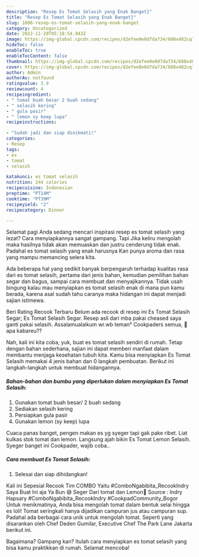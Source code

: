 ```yaml
---
description: "Resep Es Tomat Selasih yang Enak Banget}"
title: "Resep Es Tomat Selasih yang Enak Banget}"
slug: 1606-resep-es-tomat-selasih-yang-enak-banget
category: Uncategorized
date: 2022-11-20T05:18:54.943Z
image: https://img-global.cpcdn.com/recipes/d2efee0e0d7da734/680x482cq70/es-tomat-selasih-foto-resep-utama.jpg
hideToc: false
enableToc: true
enableTocContent: false
thumbnail: https://img-global.cpcdn.com/recipes/d2efee0e0d7da734/680x482cq70/es-tomat-selasih-foto-resep-utama.jpg
cover: https://img-global.cpcdn.com/recipes/d2efee0e0d7da734/680x482cq70/es-tomat-selasih-foto-resep-utama.jpg
author: Admin
authorAv: notfound
ratingvalue: 3.9
reviewcount: 4
recipeingredient:
- " tomat buah besar 2 buah sedang"
- " selasih kering"
- " gula pasir"
- " lemon sy keep lupa"
recipeinstructions:

- "Sudah jadi dan siap dinikmati!"
categories:
- Resep
tags:
- es
- tomat
- selasih

katakunci: es tomat selasih 
nutrition: 244 calories
recipecuisine: Indonesian
preptime: "PT14M"
cooktime: "PT39M"
recipeyield: "2"
recipecategory: Dinner

---
```



Selamat pagi Anda sedang mencari inspirasi resep es tomat selasih yang lezat? Cara menyiapkannya sangat gampang. Tapi Jika keliru mengolah maka hasilnya tidak akan memuaskan dan justru cenderung tidak enak. Padahal es tomat selasih yang enak harusnya Kan punya aroma dan rasa yang mampu memancing selera kita.


Ada beberapa hal yang sedikit banyak berpengaruh terhadap kualitas rasa dari es tomat selasih, pertama dari jenis bahan, kemudian pemilihan bahan segar dan bagus, sampai cara membuat dan menyajikannya. Tidak usah bingung kalau mau menyiapkan es tomat selasih enak di mana pun kamu berada, karena asal sudah tahu caranya maka hidangan ini dapat menjadi sajian istimewa.

Beri Rating Recook Terbaru Belum ada recook di resep ini Es Tomat Selasih Segar; Es Tomat Selasih Segar. Resep asli dari mba pakai cheased saya ganti pakai selasih. Assalamualaikum wr.wb teman² Cookpaders semua, 👋 apa kabareu??


Nah, kali ini kita coba, yuk, buat es tomat selasih sendiri di rumah. Tetap dengan bahan sederhana, sajian ini dapat memberi manfaat dalam membantu menjaga kesehatan tubuh kita. Kamu bisa menyiapkan Es Tomat Selasih memakai 4 jenis bahan dan 0 langkah pembuatan. Berikut ini langkah-langkah untuk membuat hidangannya.

<!--inarticleads1-->

##### Bahan-bahan dan bumbu yang diperlukan dalam menyiapkan Es Tomat Selasih:

1. Gunakan  tomat buah besar/ 2 buah sedang
1. Sediakan  selasih kering
1. Persiapkan  gula pasir
1. Gunakan  lemon (sy keep) lupa


Cuaca panas banget, pengen makan es yg syeger tapi gak pake ribet. Liat kulkas stok tomat dan lemon. Langsung ajah bikin Es Tomat Lemon Selasih. Syeger banget ini Cookpader, wajib coba.. 

<!--inarticleads2-->

##### Cara membuat Es Tomat Selasih:


1. Selesai dan siap dihidangkan!

Kali ini Sepesial Recook Tim COMBO Yaitu #ComboNgabibita_RecookIndry Saya Buat Ini aja Ya Bun 😅 Seger Dari tomat dan Lemon🤤 Source : Indry Hapsary #ComboNgabibita_RecookIndry #CookpadCommunity_Bogor Untuk menikmatinya, Anda bisa mengolah tomat dalam bentuk selai hingga es loli! Tomat seringkali hanya dijadikan campuran jus atau campuran sup. Padahal ada berbagai cara unik untuk mengolah tomat. Seperti yang disarankan oleh Chef Deden Gumilar, Executive Chef The Park Lane Jakarta berikut ini. 

Bagaimana? Gampang kan? Itulah cara menyiapkan es tomat selasih yang bisa kamu praktikkan di rumah. Selamat mencoba!
